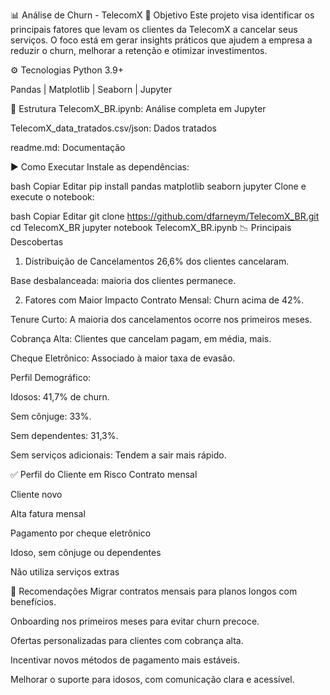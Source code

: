📊 Análise de Churn - TelecomX
🔎 Objetivo
Este projeto visa identificar os principais fatores que levam os clientes da TelecomX a cancelar seus serviços. O foco está em gerar insights práticos que ajudem a empresa a reduzir o churn, melhorar a retenção e otimizar investimentos.

⚙️ Tecnologias
Python 3.9+

Pandas | Matplotlib | Seaborn | Jupyter

📁 Estrutura
TelecomX_BR.ipynb: Análise completa em Jupyter

TelecomX_data_tratados.csv/json: Dados tratados

readme.md: Documentação

▶️ Como Executar
Instale as dependências:

bash
Copiar
Editar
pip install pandas matplotlib seaborn jupyter
Clone e execute o notebook:

bash
Copiar
Editar
git clone https://github.com/dfarneym/TelecomX_BR.git
cd TelecomX_BR
jupyter notebook TelecomX_BR.ipynb
📉 Principais Descobertas
1. Distribuição de Cancelamentos
26,6% dos clientes cancelaram.

Base desbalanceada: maioria dos clientes permanece.

2. Fatores com Maior Impacto
Contrato Mensal: Churn acima de 42%.

Tenure Curto: A maioria dos cancelamentos ocorre nos primeiros meses.

Cobrança Alta: Clientes que cancelam pagam, em média, mais.

Cheque Eletrônico: Associado à maior taxa de evasão.

Perfil Demográfico:

Idosos: 41,7% de churn.

Sem cônjuge: 33%.

Sem dependentes: 31,3%.

Sem serviços adicionais: Tendem a sair mais rápido.

✅ Perfil do Cliente em Risco
Contrato mensal

Cliente novo

Alta fatura mensal

Pagamento por cheque eletrônico

Idoso, sem cônjuge ou dependentes

Não utiliza serviços extras

📌 Recomendações
Migrar contratos mensais para planos longos com benefícios.

Onboarding nos primeiros meses para evitar churn precoce.

Ofertas personalizadas para clientes com cobrança alta.

Incentivar novos métodos de pagamento mais estáveis.

Melhorar o suporte para idosos, com comunicação clara e acessível.

